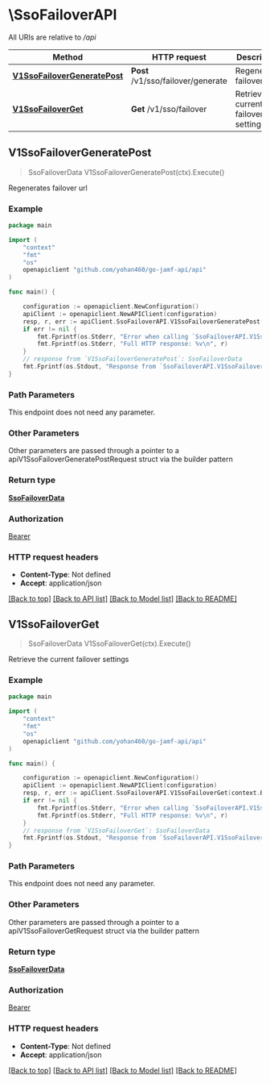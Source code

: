 # \SsoFailoverAPI

All URIs are relative to */api*

Method | HTTP request | Description
------------- | ------------- | -------------
[**V1SsoFailoverGeneratePost**](SsoFailoverAPI.md#V1SsoFailoverGeneratePost) | **Post** /v1/sso/failover/generate | Regenerates failover url
[**V1SsoFailoverGet**](SsoFailoverAPI.md#V1SsoFailoverGet) | **Get** /v1/sso/failover | Retrieve the current failover settings



## V1SsoFailoverGeneratePost

> SsoFailoverData V1SsoFailoverGeneratePost(ctx).Execute()

Regenerates failover url



### Example

```go
package main

import (
    "context"
    "fmt"
    "os"
    openapiclient "github.com/yohan460/go-jamf-api/api"
)

func main() {

    configuration := openapiclient.NewConfiguration()
    apiClient := openapiclient.NewAPIClient(configuration)
    resp, r, err := apiClient.SsoFailoverAPI.V1SsoFailoverGeneratePost(context.Background()).Execute()
    if err != nil {
        fmt.Fprintf(os.Stderr, "Error when calling `SsoFailoverAPI.V1SsoFailoverGeneratePost``: %v\n", err)
        fmt.Fprintf(os.Stderr, "Full HTTP response: %v\n", r)
    }
    // response from `V1SsoFailoverGeneratePost`: SsoFailoverData
    fmt.Fprintf(os.Stdout, "Response from `SsoFailoverAPI.V1SsoFailoverGeneratePost`: %v\n", resp)
}
```

### Path Parameters

This endpoint does not need any parameter.

### Other Parameters

Other parameters are passed through a pointer to a apiV1SsoFailoverGeneratePostRequest struct via the builder pattern


### Return type

[**SsoFailoverData**](SsoFailoverData.md)

### Authorization

[Bearer](../README.md#Bearer)

### HTTP request headers

- **Content-Type**: Not defined
- **Accept**: application/json

[[Back to top]](#) [[Back to API list]](../README.md#documentation-for-api-endpoints)
[[Back to Model list]](../README.md#documentation-for-models)
[[Back to README]](../README.md)


## V1SsoFailoverGet

> SsoFailoverData V1SsoFailoverGet(ctx).Execute()

Retrieve the current failover settings



### Example

```go
package main

import (
    "context"
    "fmt"
    "os"
    openapiclient "github.com/yohan460/go-jamf-api/api"
)

func main() {

    configuration := openapiclient.NewConfiguration()
    apiClient := openapiclient.NewAPIClient(configuration)
    resp, r, err := apiClient.SsoFailoverAPI.V1SsoFailoverGet(context.Background()).Execute()
    if err != nil {
        fmt.Fprintf(os.Stderr, "Error when calling `SsoFailoverAPI.V1SsoFailoverGet``: %v\n", err)
        fmt.Fprintf(os.Stderr, "Full HTTP response: %v\n", r)
    }
    // response from `V1SsoFailoverGet`: SsoFailoverData
    fmt.Fprintf(os.Stdout, "Response from `SsoFailoverAPI.V1SsoFailoverGet`: %v\n", resp)
}
```

### Path Parameters

This endpoint does not need any parameter.

### Other Parameters

Other parameters are passed through a pointer to a apiV1SsoFailoverGetRequest struct via the builder pattern


### Return type

[**SsoFailoverData**](SsoFailoverData.md)

### Authorization

[Bearer](../README.md#Bearer)

### HTTP request headers

- **Content-Type**: Not defined
- **Accept**: application/json

[[Back to top]](#) [[Back to API list]](../README.md#documentation-for-api-endpoints)
[[Back to Model list]](../README.md#documentation-for-models)
[[Back to README]](../README.md)

